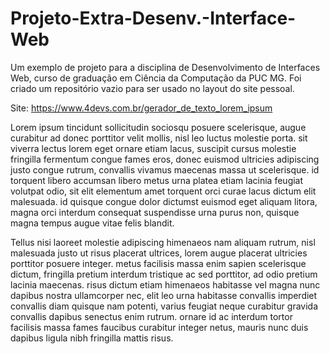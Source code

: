# Projeto-Extra-Desenv.-Interface-Web
Um exemplo de projeto para a disciplina de Desenvolvimento de Interfaces Web, curso de graduação em Ciência da Computação da PUC MG. Foi criado um repositório vazio para ser usado no layout do site pessoal.

Site: https://www.4devs.com.br/gerador_de_texto_lorem_ipsum

Lorem ipsum tincidunt sollicitudin sociosqu posuere scelerisque, augue curabitur ad donec porttitor velit mollis, nisl leo luctus molestie porta. sit viverra lectus lorem eget ornare etiam lacus, suscipit cursus molestie fringilla fermentum congue fames eros, donec euismod ultricies adipiscing justo congue rutrum, convallis vivamus maecenas massa ut scelerisque. id torquent libero accumsan libero metus urna platea etiam lacinia feugiat volutpat odio, sit elit elementum amet torquent orci curae lacus dictum elit malesuada. id quisque congue dolor dictumst euismod eget aliquam litora, magna orci interdum consequat suspendisse urna purus non, quisque magna tempus augue vitae felis blandit. 

Tellus nisi laoreet molestie adipiscing himenaeos nam aliquam rutrum, nisl malesuada justo ut risus placerat ultrices, lorem augue placerat ultricies porttitor posuere integer. metus facilisis massa enim sapien scelerisque dictum, fringilla pretium interdum tristique ac sed porttitor, ad odio pretium lacinia maecenas. risus dictum etiam himenaeos habitasse vel magna nunc dapibus nostra ullamcorper nec, elit leo urna habitasse convallis imperdiet convallis diam quisque nam potenti, varius feugiat neque curabitur gravida convallis dapibus senectus enim rutrum. ornare id ac interdum tortor facilisis massa fames faucibus curabitur integer netus, mauris nunc duis dapibus ligula nibh fringilla mattis risus. 
